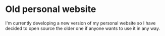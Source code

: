 # Old personal website

I'm currently developing a new version of my personal website so I have decided to open source the older one if anyone wants to use it in any way.
